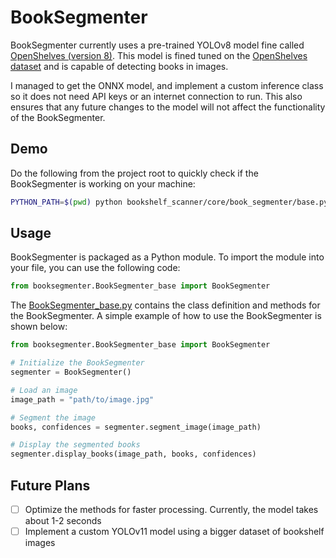 # BookSegmenter 

BookSegmenter currently uses a pre-trained YOLOv8 model fine called [OpenShelves (version 8)](https://universe.roboflow.com/capjamesg/open-shelves/model/8). This model is fined tuned on the [OpenShelves dataset](https://universe.roboflow.com/capjamesg/open-shelves) and is capable of detecting books in images. 

I managed to get the ONNX model, and implement a custom inference class so it does not need API keys or an internet connection to run. This also ensures that any future changes to the model will not affect the functionality of the BookSegmenter.

## Demo

Do the following from the project root to quickly check if the BookSegmenter is working on your machine:

```bash
PYTHON_PATH=$(pwd) python bookshelf_scanner/core/book_segmenter/base.py
```

## Usage
BookSegmenter is packaged as a Python module. To import the module into your file, you can use the following code:

```python
from booksegmenter.BookSegmenter_base import BookSegmenter 
```

The [BookSegmenter_base.py](BookSegmenter/BookSegmenter_base.py) contains the class definition and methods for the BookSegmenter. A simple example of how to use the BookSegmenter is shown below:

```python
from booksegmenter.BookSegmenter_base import BookSegmenter

# Initialize the BookSegmenter
segmenter = BookSegmenter()

# Load an image
image_path = "path/to/image.jpg"

# Segment the image
books, confidences = segmenter.segment_image(image_path)

# Display the segmented books
segmenter.display_books(image_path, books, confidences)
```





## Future Plans

- [ ] Optimize the methods for faster processing. Currently, the model takes about 1-2 seconds
- [ ] Implement a custom YOLOv11 model using a bigger dataset of bookshelf images